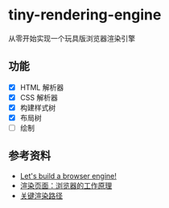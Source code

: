 # tiny-rendering-engine

从零开始实现一个玩具版浏览器渲染引擎

## 功能

* [x] HTML 解析器
* [x] CSS 解析器
* [x] 构建样式树
* [x] 布局树
* [ ] 绘制

## 参考资料

* [Let's build a browser engine!](https://limpet.net/mbrubeck/2014/08/08/toy-layout-engine-1.html)
* [渲染页面：浏览器的工作原理](https://developer.mozilla.org/zh-CN/docs/Web/Performance/How_browsers_work)
* [关键渲染路径](https://developer.mozilla.org/zh-CN/docs/Web/Performance/Critical_rendering_path)
